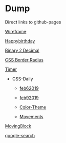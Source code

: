 # Dump


Direct links to github-pages

[Wireframe](https://abhishekgowda28.github.io/daily-coding/youtube-tutorials/Pontus/wireframe-renderer/)

[Happybirthday](https://abhishekgowda28.github.io/daily-coding/ClubProjects/HappyBirthday/)

[Binary 2 Decimal](https://abhishekgowda28.github.io/dump/ClubProjects/Bin2Dec)

[CSS Border Radius](https://abhishekgowda28.github.io/dump/ClubProjects/css-border-radius)

[Timer](https://abhishekgowda28.github.io/daily-coding/ClubProjects/timer/)
- CSS-Daily

  - [feb62019](https://abhishekgowda28.github.io/daily-coding/css-daily/feb62019/)

  - [feb92019](https://abhishekgowda28.github.io/daily-coding/css-daily/feb92019/)

  - [Color-Theme](https://abhishekgowda28.github.io/daily-coding/css-daily/color-theme/)

  - [Movements](https://abhishekgowda28.github.io/daily-coding/css-daily/movements/)

[MovingBlock](https://abhishekgowda28.github.io/daily-coding/MovingBlock/)

[google-search](https://abhishekgowda28.github.io/daily-coding/TheOdenProject/google-search/)
